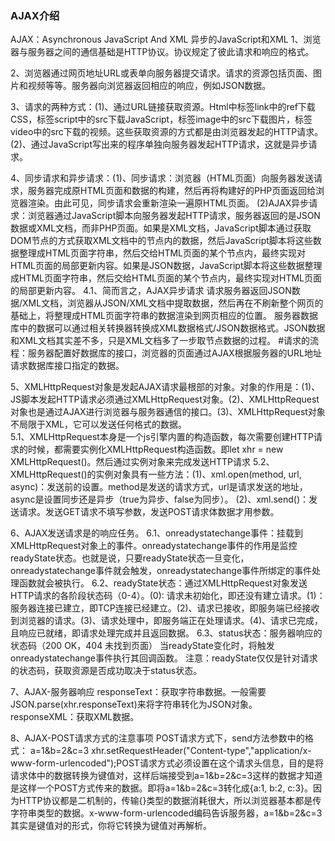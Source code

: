 ### AJAX介绍
AJAX：Asynchronous JavaScript And XML 异步的JavaScript和XML
 1、浏览器与服务器之间的通信基础是HTTP协议。协议规定了彼此请求和响应的格式。

 2、浏览器通过网页地址URL或表单向服务器提交请求。请求的资源包括页面、图片和视频等等。服务器向浏览器返回相应的响应，例如JSON数据。

 3、请求的两种方式：(1)、通过URL链接获取资源。Html中标签link中的ref下载CSS，标签script中的src下载JavaScript，标签image中的src下载图片，标签video中的src下载的视频。这些获取资源的方式都是由浏览器发起的HTTP请求。(2)、通过JavaScript写出来的程序单独向服务器发起HTTP请求，这就是异步请求。
 
 4、同步请求和异步请求：(1)、同步请求：浏览器（HTML页面）向服务器发送请求，服务器完成原HTML页面和数据的构建，然后再将构建好的PHP页面返回给浏览器渲染。由此可见，同步请求会重新渲染一遍原HTML页面。
 (2)AJAX异步请求：浏览器通过JavaScript脚本向服务器发起HTTP请求，服务器返回的是JSON数据或XML文档，而非PHP页面。如果是XML文档，JavaScript脚本通过获取DOM节点的方式获取XML文档中的节点内的数据，然后JavaScript脚本将这些数据整理成HTML页面字符串，然后交给HTML页面的某个节点内，最终实现对HTML页面的局部更新内容。如果是JSON数据，JavaScript脚本将这些数据整理成HTML页面字符串，然后交给HTML页面的某个节点内，最终实现对HTML页面的局部更新内容。
 4.1、简而言之，AJAX异步请求 请求服务器返回JSON数据/XML文档，浏览器从JSON/XML文档中提取数据，然后再在不刷新整个网页的基础上，将整理成HTML页面字符串的数据渲染到网页相应的位置。 服务器数据库中的数据可以通过相关转换器转换成XML数据格式/JSON数据格式。JSON数据和XML文档其实差不多，只是XML文档多了一步取节点数据的过程。 
 #请求的流程：服务器配置好数据库的接口，浏览器的页面通过AJAX根据服务器的URL地址请求数据库接口指定的数据。
 
 5、XMLHttpRequest对象是发起AJAX请求最根部的对象。对象的作用是：(1)、JS脚本发起HTTP请求必须通过XMLHttpRequest对象。(2)、XMLHttpRequest对象也是通过AJAX进行浏览器与服务器通信的接口。(3)、XMLHttpRequest对象不局限于XML，它可以发送任何格式的数据。   
 5.1、XMLHttpRequest本身是一个js引擎内置的构造函数，每次需要创建HTTP请求的时候，都需要实例化XMLHttpRequest构造函数。即let xhr = new XMLHttpRequest()。然后通过实例对象来完成发送HTTP请求
 5.2、XMLHttpRequest()的实例对象具有一些方法：(1)、xml.open(method, url, async)：发送前的设置。method是发送的请求方式，url是请求发送的地址，async是设置同步还是异步（true为异步、false为同步）。
 (2)、xml.send()：发送请求。发送GET请求不填写参数，发送POST请求体数据才用参数。
 
 6、AJAX发送请求是的响应任务。
 6.1、onreadystatechange事件：挂载到XMLHttpRequest对象上的事件。onreadystatechange事件的作用是监控readyState状态。也就是说，只要readyState状态一旦变化，onreadystatechange事件就会触发，onreadystatechange事件所绑定的事件处理函数就会被执行。
 6.2、readyState状态：通过XMLHttpRequest对象发送HTTP请求的各阶段状态码（0-4）。(0): 请求未初始化，即还没有建立请求。(1)：服务器连接已建立，即TCP连接已经建立。(2)、请求已接收，即服务端已经接收到浏览器的请求。(3)、请求处理中，即服务端正在处理请求。(4)、请求已完成，且响应已就绪，即请求处理完成并且返回数据。
 6.3、status状态：服务器响应的状态码（200 OK，404 未找到页面）
 当readyState变化时，将触发onreadystatechange事件执行其回调函数。
 注意：readyState仅仅是针对请求的状态码，获取资源是否成功取决于status状态。
 
 7、AJAX-服务器响应
 responseText：获取字符串数据。一般需要JSON.parse(xhr.responseText)来将字符串转化为JSON对象。
 responseXML：获取XML数据。
 
 8、AJAX-POST请求方式的注意事项
 POST请求方式下，send方法参数中的格式： a=1&b=2&c=3
 xhr.setRequestHeader("Content-type","application/x-www-form-urlencoded");POST请求方式必须设置在这个请求头信息，目的是将请求体中的数据转换为键值对，这样后端接受到a=1&b=2&c=3这样的数据才知道是这样一个POST方式传来的数据。即将a=1&b=2&c=3转化成{a:1, b:2, c:3}。因为HTTP协议都是二机制的，传输{}类型的数据消耗很大，所以浏览器基本都是传字符串类型的数据。x-www-form-urlencoded编码告诉服务器，a=1&b=2&c=3其实是键值对的形式，你将它转换为键值对再解析。
